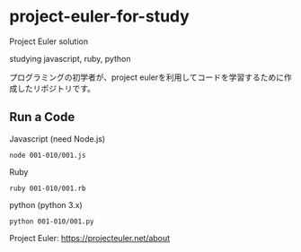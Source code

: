 # project-euler-for-study
Project Euler solution

studying javascript, ruby, python

プログラミングの初学者が、project eulerを利用してコードを学習するために作成したリポジトリです。

## Run a Code

<code-caption>Javascript (need Node.js)</code-caption>
```
node 001-010/001.js
```

<code-caption>Ruby</code-caption>
```
ruby 001-010/001.rb
```

<code-caption>python (python 3.x)</code-caption>
```
python 001-010/001.py
```


Project Euler: https://projecteuler.net/about
